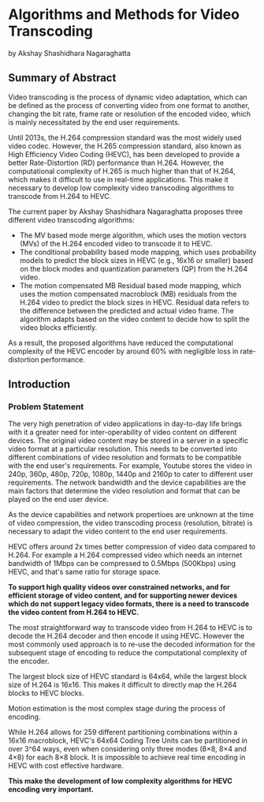 # Algorithms and Methods for Video Transcoding

by Akshay Shashidhara Nagaraghatta

## Summary of Abstract
Video transcoding is the process of dynamic video adaptation, which can be defined as the process of converting video from one format to another, changing the bit rate, frame rate or resolution of the encoded video, which is mainly necessitated by the end user requirements.

Until 2013s, the H.264 compression standard was the most widely used video codec. However, the H.265 compression standard, also known as High Efficiency Video Coding (HEVC), has been developed to provide a better Rate-Distortion (RD) performance than H.264. However, the computational complexity of H.265 is much higher than that of H.264, which makes it difficult to use in real-time applications.
This make it necessary to develop low complexity video transcoding algorithms to transcode from H.264 to HEVC.

The current paper by Akshay Shashidhara Nagaraghatta proposes three different video transcoding algorithms:

- The MV based mode merge algorithm, which uses the motion vectors (MVs) of the H.264 encoded video to transcode it to HEVC.
- The conditional probability based mode mapping, which uses probability models to predict the block sizes in HEVC (e.g., 16x16 or smaller) based on the block modes and quantization parameters (QP) from the H.264 video.
- The motion compensated MB Residual based mode mapping, which uses the motion compensated macroblock (MB) residuals from the H.264 video to predict the block sizes in HEVC. Residual data refers to the difference between the predicted and actual video frame. The algorithm adapts based on the video content to decide how to split the video blocks efficiently.

As a result, the proposed algorithms have reduced the computational complexity of the HEVC encoder by around 60% with negligible loss in rate-distortion performance.

## Introduction
### Problem Statement

The very high penetration of video applications in day-to-day life brings with it a greater need for inter-operability of video content on different devices. The original video content may be stored in a server in a specific video format at a particular resolution. This needs to be converted into different combinations of video resolution and formats to be compatible with the end user's requirements.
For example, Youtube stores the video in 240p, 360p, 480p, 720p, 1080p, 1440p and 2160p to cater to different user requirements. 
The network bandwidth and the device capabilities are the main factors that determine the video resolution and format that can be played on the end user device.

As the device capabilities and network propertioes are unknown at the time of video compression, the video transcoding process (resolution, bitrate) is necessary to adapt the video content to the end user requirements.

HEVC offers around 2x times better compression of video data compared to H.264. For example a H.264 compressed video which needs an internet bandwidth of 1Mbps can be compressed to 0.5Mbps (500Kbps) using HEVC, and that's same ratio for storage space.

**To support high quality videos over constrained networks, and for efficient storage of video content, and for supporting newer devices which do not support legacy video formats, there is a need to transcode the video content from H.264 to HEVC.**

The most straightforward way to transcode video from H.264 to HEVC is to decode the H.264 decoder and then encode it using HEVC. However the most commonly used approach is to re-use the decoded information for the subsequent stage of encoding to reduce the computational complexity of the encoder.

The largest block size of HEVC standard is 64x64, while the largest block size of H.264 is 16x16. This makes it difficult to directly map the H.264 blocks to HEVC blocks.

Motion estimation is the most complex stage during the process of encoding.

While H.264 allows for 259 different partitioning combinations within a 16x16 macroblock, HEVC's 64x64 Coding Tree Units can be partitioned in over 3^64 ways, even when considering only three modes (8×8, 8×4 and 4×8) for each 8×8 block. It is impossible to achieve real time encoding in HEVC with cost effective hardware.

**This make the development of low complexity algorithms for HEVC encoding very important.**


